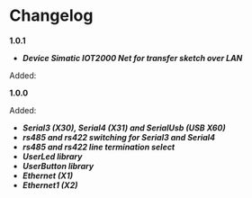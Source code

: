 Changelog
=========
**1.0.1**

* ***Device Simatic IOT2000 Net for transfer sketch over LAN***

Added:

**1.0.0**

Added:
  * ***Serial3 (X30), Serial4 (X31) and SerialUsb (USB X60)***
  * ***rs485 and rs422 switching for Serial3 and Serial4***
  * ***rs485 and rs422 line termination select***
  * ***UserLed library***
  * ***UserButton library***
  * ***Ethernet (X1)***
  * ***Ethernet1 (X2)***
